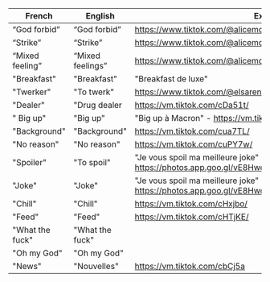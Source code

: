 | French          | English          | Example                                                                       |
|-----------------|------------------|-------------------------------------------------------------------------------|
| “God forbid”    | “God forbid”     | https://www.tiktok.com/@alicemoitie/video/6820891822462602501                 |
| “Strike”        | “Strike”         | https://www.tiktok.com/@alicemoitie/video/6820891822462602501                 |
| “Mixed feeling” | “Mixed feelings” | https://www.tiktok.com/@alicemoitie/video/6820891822462602501                 |
| "Breakfast"     | "Breakfast"      | "Breakfast de luxe"                                                           |
| "Twerker"       | "To twerk"       | https://www.tiktok.com/@elsarenaud1/video/6822970571274407173                 |
| "Dealer"        | "Drug dealer     | https://vm.tiktok.com/cDa51t/                                                 |
| " Big up"       | "Big up"         | "Big up à Macron" - https://vm.tiktok.com/cUy1t2/                             |
| "Background"    | "Background"     | https://vm.tiktok.com/cua7TL/                                                 |
| "No reason"     | "No reason"      | https://vm.tiktok.com/cuPY7w/                                                 |
| "Spoiler"       | "To spoil"       | "Je vous spoil ma meilleure joke" https://photos.app.goo.gl/vE8Hwds8QxevXVHC7 |
| "Joke"          | "Joke"           | "Je vous spoil ma meilleure joke" https://photos.app.goo.gl/vE8Hwds8QxevXVHC7 |
| "Chill"         | "Chill"          | https://vm.tiktok.com/cHxjbo/                                                 |
| "Feed"          | "Feed"           | https://vm.tiktok.com/cHTjKE/                                                 |
| "What the fuck" | "What the fuck"  |                                                                               |
| "Oh my God"     | "Oh my God"      |                                                                               |
| "News"          | "Nouvelles"      | https://vm.tiktok.com/cbCj5a                                                  |
